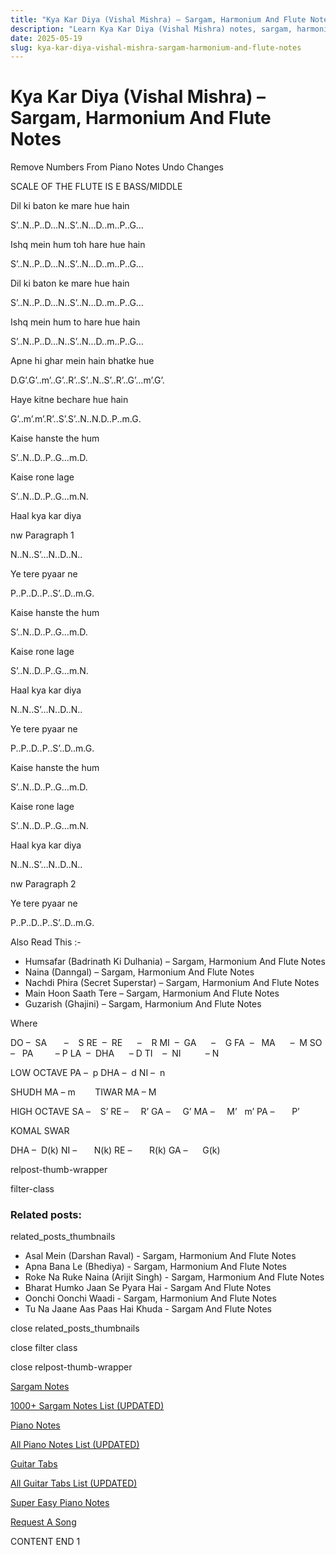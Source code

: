 ```yaml
---
title: "Kya Kar Diya (Vishal Mishra) – Sargam, Harmonium And Flute Notes"
description: "Learn Kya Kar Diya (Vishal Mishra) notes, sargam, harmonium notations and flute notes. Easy step-by-step tutorial for beginners."
date: 2025-05-19
slug: kya-kar-diya-vishal-mishra-sargam-harmonium-and-flute-notes
---
```


# Kya Kar Diya (Vishal Mishra) – Sargam, Harmonium And Flute Notes

Remove Numbers From Piano Notes
Undo Changes

SCALE OF THE FLUTE IS E BASS/MIDDLE

Dil ki baton ke mare hue hain

S’..N..P..D…N..S’..N…D..m..P..G…

Ishq mein hum toh hare hue hain

S’..N..P..D…N..S’..N…D..m..P..G…

Dil ki baton ke mare hue hain

S’..N..P..D…N..S’..N…D..m..P..G…

Ishq mein hum to hare hue hain

S’..N..P..D…N..S’..N…D..m..P..G…

Apne hi ghar mein hain bhatke hue

D.G’.G’..m’..G’..R’..S’..N..S’..R’..G’…m’.G’.

Haye kitne bechare hue hain

G’..m’.m’.R’..S’.S’..N..N.D..P..m.G.

Kaise hanste the hum

S’..N..D..P..G…m.D.

Kaise rone lage

S’..N..D..P..G…m.N.

Haal kya kar diya

nw Paragraph 1

N..N..S’…N..D..N..

Ye tere pyaar ne

P..P..D..P..S’..D..m.G.

Kaise hanste the hum

S’..N..D..P..G…m.D.

Kaise rone lage

S’..N..D..P..G…m.N.

Haal kya kar diya

N..N..S’…N..D..N..

Ye tere pyaar ne

P..P..D..P..S’..D..m.G.

Kaise hanste the hum

S’..N..D..P..G…m.D.

Kaise rone lage

S’..N..D..P..G…m.N.

Haal kya kar diya

N..N..S’…N..D..N..

nw Paragraph 2

Ye tere pyaar ne

P..P..D..P..S’..D..m.G.

Also Read This :-

* Humsafar (Badrinath Ki Dulhania) – Sargam, Harmonium And Flute Notes
* Naina (Danngal) – Sargam, Harmonium And Flute Notes
* Nachdi Phira (Secret Superstar) – Sargam, Harmonium And Flute Notes
* Main Hoon Saath Tere – Sargam, Harmonium And Flute Notes
* Guzarish (Ghajini) – Sargam, Harmonium And Flute Notes

Where

DO –  SA       –    S
RE  –  RE      –    R
MI  –  GA      –    G
FA  –   MA      –  M
SO  –   PA         – P
LA  –  DHA      – D
TI    –  NI          – N

LOW OCTAVE
PA –  p
DHA –  d
NI –  n

SHUDH MA – m        TIWAR MA – M

HIGH OCTAVE
SA –    S’
RE –     R’
GA –     G’
MA –     M’   m’
PA –       P’

KOMAL SWAR

DHA –  D(k)
NI –       N(k)
RE –       R(k)
GA –      G(k)

relpost-thumb-wrapper

filter-class

### Related posts:

related_posts_thumbnails

* Asal Mein (Darshan Raval) - Sargam, Harmonium And Flute Notes
* Apna Bana Le (Bhediya) - Sargam, Harmonium And Flute Notes
* Roke Na Ruke Naina (Arijit Singh) - Sargam, Harmonium And Flute Notes
* Bharat Humko Jaan Se Pyara Hai - Sargam And Flute Notes
* Oonchi Oonchi Waadi - Sargam, Harmonium And Flute Notes
* Tu Na Jaane Aas Paas Hai Khuda - Sargam And Flute Notes

close related_posts_thumbnails

close filter class

close relpost-thumb-wrapper

[Sargam Notes](https://www.notationsworld.com/sargam-notes.html)

[1000+ Sargam Notes List (UPDATED)](https://www.notationsworld.com/all-songs-list-sargam-notes.html)

[Piano Notes](https://www.notationsworld.com/piano-notes.html)

[All Piano Notes List (UPDATED)](https://www.notationsworld.com/all-songs-list-piano-notes.html)

[Guitar Tabs](https://www.notationsworld.com/guitar-tabs.html)

[All Guitar Tabs List (UPDATED)](https://www.notationsworld.com/all-songs-list-guitar-tabs.html)

[Super Easy Piano Notes](https://studywall.in/)

[Request A Song](https://www.notationsworld.com/request-a-song.html)

CONTENT END 1

